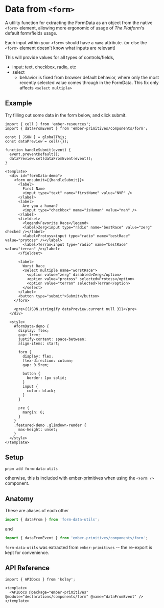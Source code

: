 # Data from `<form>`

A utility function for extracting the FormData as an object from the native `<form>` 
element, allowing more ergonomic of usage of _The Platform_'s default form/fields usage.

Each input within your `<form>` should have a `name` attribute.
(or else the `<form>` element doesn't know what inputs are relevant)

This will provide values for all types of controls/fields,
- input: text, checkbox, radio, etc
- select
  - behavior is fixed from browser default behavior, where
    only the most recently selected value comes through in
    the FormData. This fix only affects `<select multiple>`

## Example

Try filling out some data in the form below, and click submit.

<div class="featured-demo">

```gjs live preview no-shadow 
import { cell } from 'ember-resources';
import { dataFromEvent } from 'ember-primitives/components/form';

const { JSON } = globalThis;
const dataPreview = cell({});

function handleSubmit(event) {
  event.preventDefault();
  dataPreview.set(dataFromEvent(event));
}

<template>
  <div id="formData-demo">
    <form onsubmit={{handleSubmit}}>
      <label>
        First Name
        <input type="text" name="firstName" value="NVP" />
      </label>
      <label> 
        Are you a human?
        <input type="checkbox" name="isHuman" value="nah" />
      </label>
      <fieldset>
        <legend>Favorite Race</legend>
        <label>Zerg<input type="radio" name="bestRace" value="zerg" checked /></label>
        <label>Protoss<input type="radio" name="bestRace" value="protoss" /></label>
        <label>Terran<input type="radio" name="bestRace" value="terran" /></label>
      </fieldset>

      <label>
        Worst Race
        <select multiple name="worstRace">
          <option value="zerg" disabled>Zerg</option>
          <option value="protoss" selected>Protoss</option>
          <option value="terran" selected>Terran</option>
        </select>
      </label>
      <button type="submit">Submit</button>
    </form>

    <pre>{{JSON.stringify dataPreview.current null 3}}</pre>
  </div>

  <style>
    #formData-demo {
      display: flex;
      gap: 1rem;
      justify-content: space-between;
      align-items: start;

      form {
        display: flex;
        flex-direction: column;
        gap: 0.5rem;

        button {
          border: 1px solid;
        }
        input {
          color: black;
        }
      }

      pre {
        margin: 0;
      }
    }
    .featured-demo .glimdown-render {
      max-height: unset;
    }
  </style>
</template>
```

</div>

## Setup

```bash
pnpm add form-data-utils
```

otherwise, this is included with ember-primitives when using the `<Form />` component.

## Anatomy

These are aliases of each other
```js
import { dataFrom } from 'form-data-utils';
```
and 
```js
import { dataFromEvent } from 'ember-primitives/components/form';
```

`form-data-utils` was extracted from `ember-primitives` -- the re-export is kept for convenience.


## API Reference

```gjs live no-shadow
import { APIDocs } from 'kolay';

<template>
  <APIDocs @package="ember-primitives" @module="declarations/components/form" @name="dataFromEvent" />
</template>
```

